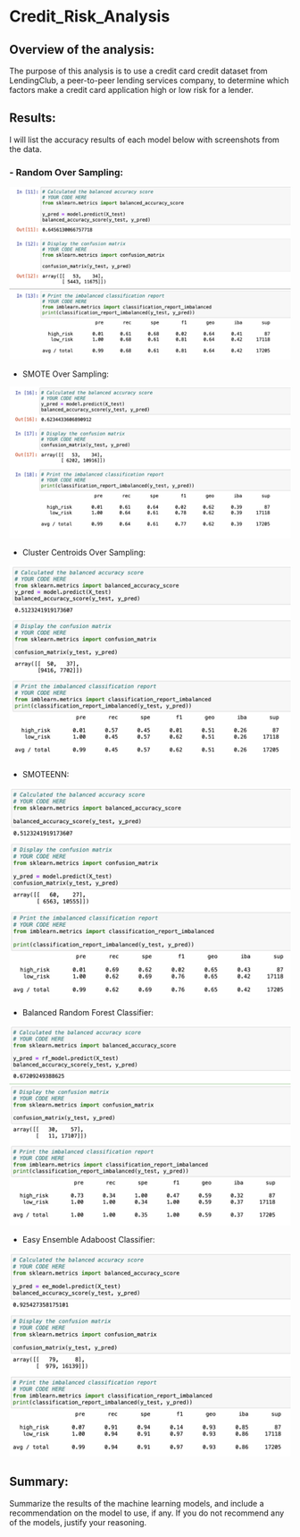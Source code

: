 # Credit_Risk_Analysis

## Overview of the analysis: 
The purpose of this analysis is to use a credit card credit dataset from LendingClub, a peer-to-peer lending services company, to determine which factors make a credit card application high or low risk for a lender. 

## Results: 

I will list the accuracy results of each model below with screenshots from the data. 

### - Random Over Sampling:

![ROS_Scores.png](Pictures/ROS_Scores.png)

- SMOTE Over Sampling:

![Smote_Scores.png](Pictures/Smote_Scores.png)

- Cluster Centroids Over Sampling: 

![Cluster_Scores.png](Pictures/Cluster_Scores.png)

- SMOTEENN:

![SMOTEENN_Scores.png](Pictures/SMOTEENN_Scores.png)

- Balanced Random Forest Classifier:

![RF_Scores.png](Pictures/RF_Scores.png)

- Easy Ensemble Adaboost Classifier:

![ee_scores.png](Pictures/ee_scores.png)



## Summary: 

Summarize the results of the machine learning models, and include a recommendation on the model to use, if any. If you do not recommend any of the models, justify your reasoning.
